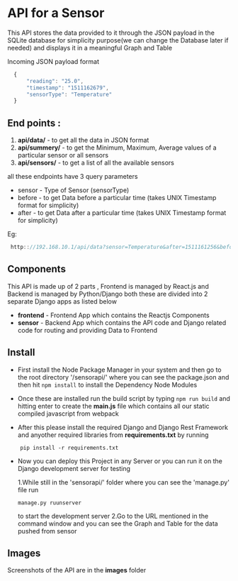 # API for a Sensor

This API stores the data provided to it through the JSON payload in the SQLite database for simplicity purpose(we can change the Database later if needed) and displays it in a meaningful Graph and Table

Incoming JSON payload format

```javascript
  {
      "reading": "25.0",
      "timestamp": "1511162679",
      "sensorType": "Temperature"
  }
```
## End points :
1. **api/data/** - to get all the data in JSON format
2. **api/summery/** - to get the Minimum, Maximum, Average values of a particular sensor or all sensors
3. **api/sensors/** - to get a list of all the available sensors

all these endpoints have 3 query parameters
 * sensor - Type of Sensor (sensorType)
 * before - to get Data before a particular time (takes UNIX Timestamp format for simplicity)
 * after - to get Data after a particular time (takes UNIX Timestamp format for simplicity)

 Eg:
 ```javascript
  http:://192.168.10.1/api/data?sensor=Temperature&after=1511161256&before=1511161423

 ```


## Components

This API is made up of 2 parts , Frontend is managed by React.js and Backend is managed by Python/Django
both these are divided into 2 separate Django apps as listed below

* **frontend** - Frontend App which contains the Reactjs Components
* **sensor** - Backend App which contains the API code and Django related code for routing and providing Data to Frontend

## Install

* First install the Node Package Manager in your system and then go to the root directory '/sensorapi/' where you can see the package.json and then hit ```npm install``` to install the Dependency Node Modules

* Once these are installed run the build script by typing ```npm run build``` and hitting enter to create the **main.js** file which contains all our static compiled javascript from webpack

* After this please install the required Django and Django Rest Framework and anyother required libraries from **requirements.txt** by running

```
    pip install -r requirements.txt
```

* Now you can deploy this Project in any Server or you can run it on the Django development server for testing

    1.While still in the 'sensorapi/' folder where you can see the 'manage.py' file run
    ```
    manage.py ruunserver
    ```
    to start the development server
    2.Go to the URL mentioned in the command window and you can see the Graph and Table for the data pushed from sensor

## Images

  Screenshots of the API are in the **images** folder

